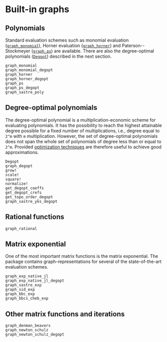 
# Built-in graphs

## Polynomials
Standard evaluation schemes such as monomial evaluation ([`graph_monomial`](@ref)), Horner evaluation ([`graph_horner`](@ref)) and Paterson--Stockmeyer ([`graph_ps`](@ref)) are available. There are also the degree-optimal polynomials ([`Degopt`](@ref)) described in the next section.
```@docs
graph_monomial
graph_monomial_degopt
graph_horner
graph_horner_degopt
graph_ps
graph_ps_degopt
graph_sastre_poly
```


## Degree-optimal polynomials
The degree-optimal polynomial is a multiplication-economic scheme for evaluating polynomials.
It has the possibility to reach the highest attainable degree possible for a fixed number of multiplications, i.e., degree equal to ``2^m`` with ``m`` multiplication. However, the set of degree-optimal polynomials does not span the whole set of polynomials of degree less than or equal to ``2^m``. Provided [optimization techniques](optim.md) are therefore useful to achieve good approximations.
```@docs
Degopt
graph_degopt
grow!
scale!
square!
normalize!
get_degopt_coeffs
get_degopt_crefs
get_topo_order_degopt
graph_sastre_yks_degopt
```

## Rational functions
```@docs
graph_rational
```

## Matrix exponential
One of the most important matrix functions is the matrix exponential.
The package contains graph-representations for several of the state-of-the-art evaluation schemes.
```@docs
graph_exp_native_jl
graph_exp_native_jl_degopt
graph_sastre_exp
graph_sid_exp
graph_bbc_exp
graph_bbcs_cheb_exp
```

## Other matrix functions and iterations
```@docs
graph_denman_beavers
graph_newton_schulz
graph_newton_schulz_degopt
```